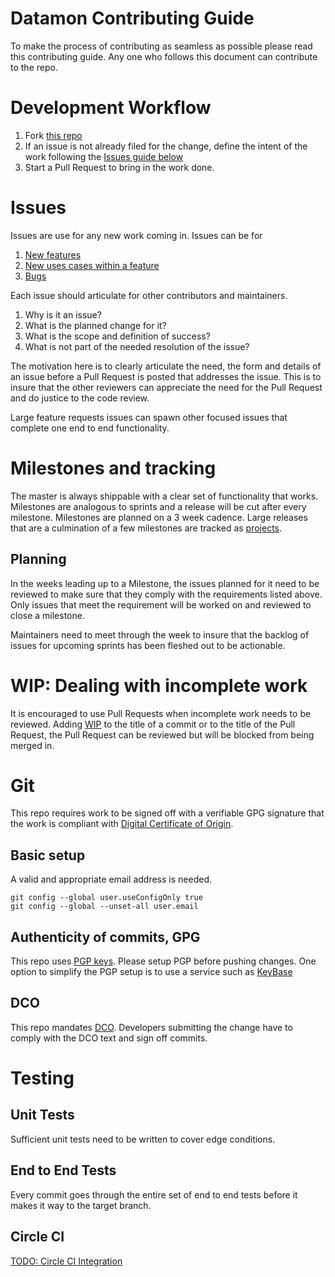 # Datamon Contributing Guide

To make the process of contributing as seamless as possible please read this
 contributing guide. Any one who follows this document can contribute to the
repo.

# Development Workflow

1. Fork [this repo](https://github.com/oneconcern/datamon/fork)
2. If an issue is not already filed for the change, define the intent of the
 work following the [Issues guide below](#Issues)
3. Start a Pull Request to bring in the work done.

# Issues

Issues are use for any new work coming in. Issues can be for

1. [New features](https://github.com/oneconcern/datamon/labels/feature-request)
2. [New uses cases within a
   feature](https://github.com/oneconcern/datamon/labels/new-use-case)
3. [Bugs](https://github.com/oneconcern/datamon/labels/bug)

Each issue should articulate for other contributors and maintainers.

1. Why is it an issue?
2. What is the planned change for it?
3. What is the scope and definition of success?
4. What is not part of the needed resolution of the issue?

The motivation here is to clearly articulate the need, the form and details of
an issue before a Pull Request is posted that addresses the issue. This is to insure
that the other reviewers can appreciate the need for the Pull Request and do
justice to the code review.

Large feature requests issues can spawn other focused issues that
 complete one end to end functionality.

# Milestones and tracking

The master is always shippable with a clear set of functionality that works.
Milestones are analogous to sprints and a release will be cut after every
milestone. Milestones are planned on a 3 week cadence.
Large releases that are a culmination of a few milestones are tracked as
[projects](https://github.com/oneconcern/datamon/projects).

## Planning

In the weeks leading up to a Milestone, the issues planned for it need to be
reviewed to make sure that they comply with the requirements listed above. Only
issues that meet the requirement will be worked on and reviewed to close a
milestone.

Maintainers need to meet through the week to insure that the backlog of issues
for upcoming sprints has been fleshed out to be actionable.

# WIP: Dealing with incomplete work

It is encouraged to use Pull Requests when incomplete work needs to be reviewed. Adding [WIP](https://github.com/apps/wip) to the title of a commit or to 
the title of the Pull Request, the Pull Request can be reviewed but will be blocked from being merged in.

# Git

This repo requires work to be signed off with a verifiable GPG signature that the work is compliant with [Digital Certificate of Origin](https://developercertificate.org).

## Basic setup

A valid and appropriate email address is needed.

```
git config --global user.useConfigOnly true
git config --global --unset-all user.email
```

## Authenticity of commits, GPG

This repo uses [PGP
keys](https://blog.github.com/2016-04-05-gpg-signature-verification/). Please
setup PGP before pushing changes.
One option to simplify the PGP setup is to use a service such as
[KeyBase](https://github.com/pstadler/keybase-gpg-github)

## DCO

This repo mandates [DCO](https://github.com/apps/dco). Developers submitting the change have to comply with the DCO text and sign off commits.

# Testing

## Unit Tests
Sufficient unit tests need to be written to cover edge conditions.
## End to End Tests
Every commit goes through the entire set of end to end tests before it makes it
way to the target branch.
## Circle CI
[TODO: Circle CI Integration](https://github.com/oneconcern/datamon/issues/7)
